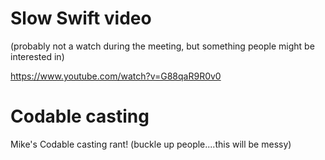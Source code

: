 # Slow Swift video

(probably not a watch during the meeting, but something people might be interested in)

https://www.youtube.com/watch?v=G88qaR9R0v0

# Codable casting

Mike's Codable casting rant! (buckle up people....this will be messy)
